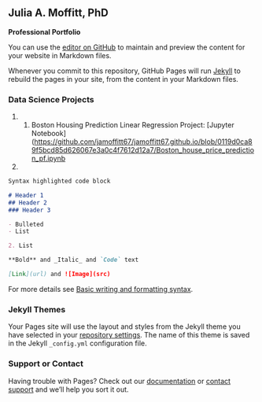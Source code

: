 ## Julia A. Moffitt, PhD
**Professional Portfolio**

You can use the [editor on GitHub](https://github.com/jamoffitt67/jamoffitt67.github.io/edit/main/index.md) to maintain and preview the content for your website in Markdown files.

Whenever you commit to this repository, GitHub Pages will run [Jekyll](https://jekyllrb.com/) to rebuild the pages in your site, from the content in your Markdown files.

### Data Science Projects

1. 1. Boston Housing Prediction Linear Regression Project: [Jupyter Notebook](https://github.com/jamoffitt67/jamoffitt67.github.io/blob/0119d0ca89f5bcd85d626067e3a0c4f7612d12a7/Boston_house_price_prediction_pf.ipynb
2. 
```markdown
Syntax highlighted code block

# Header 1
## Header 2
### Header 3

- Bulleted
- List

2. List

**Bold** and _Italic_ and `Code` text

[Link](url) and ![Image](src)
```

For more details see [Basic writing and formatting syntax](https://docs.github.com/en/github/writing-on-github/getting-started-with-writing-and-formatting-on-github/basic-writing-and-formatting-syntax).

### Jekyll Themes

Your Pages site will use the layout and styles from the Jekyll theme you have selected in your [repository settings](https://github.com/jamoffitt67/jamoffitt67.github.io/settings/pages). The name of this theme is saved in the Jekyll `_config.yml` configuration file.

### Support or Contact

Having trouble with Pages? Check out our [documentation](https://docs.github.com/categories/github-pages-basics/) or [contact support](https://support.github.com/contact) and we’ll help you sort it out.
